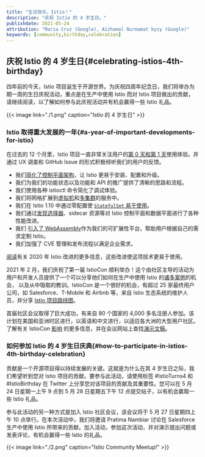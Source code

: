 ```yaml
---
title: "生日快乐，Istio！"
description: "庆祝 Istio 的 4 岁生日。"
publishdate: 2021-05-24
attribution: "Maria Cruz (Google), Aizhamal Nurmamat kyzy (Google)"
keywords: [community,birthday,celebration]
---
```


## 庆祝 Istio 的 4 岁生日{#celebrating-istios-4th-birthday}

四年前的今天，Istio 项目诞生于开源世界。为庆祝四周年纪念日，我们将举办为期一周的生日庆祝活动，重点是在生产中使用 Istio 而对 Istio 项目做出的贡献，请继续阅读，以了解如何参与此庆祝活动并有机会赢得一些 Istio 礼品。

{{< image link="./1.png" caption="Istio 的 4 岁生日" >}}

### Istio 取得重大发展的一年{#a-year-of-important-developments-for-istio}

在过去的 12 个月里，Istio 项目一直非常关注用户的[第 0 天和第 1 天](https://dzone.com/articles/defining-day-2-operations)使用体验。并通过 UX 调查和 GitHub Issue 的形式积极倾听我们的用户的反馈。

- 我们[简化了控制平面架构](/zh/blog/2020/istiod/)，让 Istio 更易于安装、配置和升级。
- 我们为我们的功能状态以及功能和 API 的推广提供了清晰的思路和流程。
- 我们使用各种 istioctl 命令简化了调试体验。
- 我们将网格扩展到[虚拟机](/zh/news/releases/1.9.x/announcing-1.9/#virtual-machine-integration-beta)和[多集群](/zh/docs/setup/install/multicluster/)的服务中。
- 我们在 Istio 1.10 中通过零配置使 [`StatefulSet` 易于使用](/zh/blog/2021/statefulsets-made-easier/)。
- 我们通过[发现选择器](/zh/blog/2021/discovery-selectors/)、sidecar 资源等对 Istio 控制平面和数据平面进行了各种性能改进。
- 我们 [引入了 WebAssembly](/zh/blog/2021/wasm-progress/)作为我们的可扩展性平台，帮助用户根据自己的需求定制 Istio。
- 我们加强了 CVE 管理和发布流程以满足企业需求。

[阅读](/zh/blog/2020/tradewinds-2020/)有关 2020 年 Istio 改进的更多信息，这些改进使这项技术更易于使用。

2021 年 2 月，我们庆祝了第一届 IstioCon 顺利举办！这个由社区主导的活动为用户和开发人员提供了一个可以分享他们如何在生产中使用 Istio 的[诸多案例](https://www.youtube.com/playlist?list=PL7wB27eZmdffS-g_xh7X-b0echc_XZMKV)的机会，
以及从中吸取的教训。IstioCon 是一个很好的机会，有超过 25 家最终用户公司，如 Salesforce、T-Mobile 和 Airbnb 等，来自 Istio 生态系统的维护人员，并分享 [Istio 项目路线图](https://www.youtube.com/watch?v=WmjTeN-jtdY)。

首届社区会议取得了巨大成功，有来自 80 个国家的 4,000 多名注册人参加。该计划在美国和亚洲时区进行，以英语和中文进行，以适应各大洲的大型用户社区。了解有关 IstioCon [影响](https://events.istio.io/istiocon-2021/slides/IstioCon2021-Report.pdf)
的更多信息，并在会议网站上查找[演示文稿](https://events.istio.io/istiocon-2021/sessions/)。

### 如何参加 Istio 的 4 岁生日庆典{#how-to-participate-in-istios-4th-birthday-celebration}

贡献是一个开源项目得以持续发展的关键。这就是为什么在其 4 岁生日之际，我们希望听到您对 Istio 项目的贡献。要参与此活动，请使用标签 #IstioTurns4 和 #IstioBirthday 在 Twitter 上分享您对该项目的贡献及其重要性。您可以在 5 月 24 日星期一上午 9 点到 5 月 28 日星期五下午 12 点提交帖子，以有机会赢取一些 Istio 礼品。

参与此活动的另一种方式是加入 Istio 社区会议，该会议将于 5 月 27 日星期四上午 10 点举行。在本次活动中，我们将邀请 Pratima Nambiar 讨论在 Salesforce 生产中使用 Istio 所带来的贡献。加入活动，参加这次活动，并对演示提出问题或发表评论，有机会赢得一些 Istio 的礼品。

{{< image link="./2.png" caption="Istio Community Meetup!" >}}
